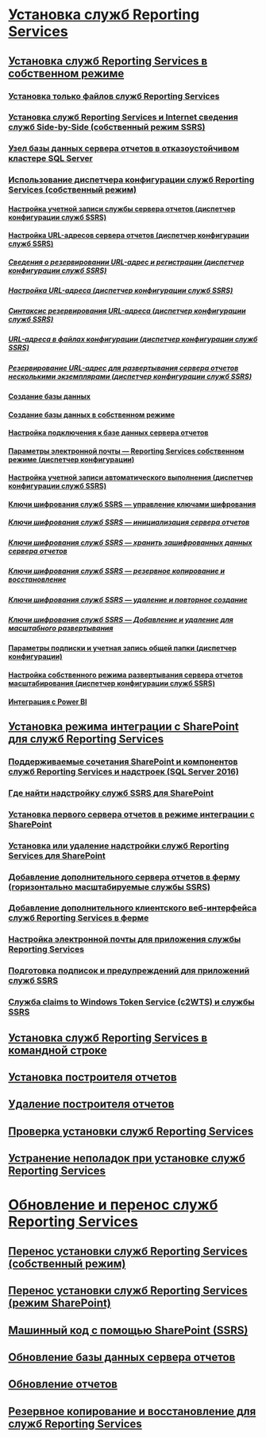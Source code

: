 # [Установка служб Reporting Services](install-reporting-services.md)  
## [Установка служб Reporting Services в собственном режиме](install-reporting-services-native-mode-report-server.md)  
### [Установка только файлов служб Reporting Services](files-only-installation-reporting-services.md)  
### [Установка служб Reporting Services и Internet сведения служб Side-by-Side (собственный режим SSRS)](install-reporting-and-internet-information-services-side-by-side.md)  
### [Узел базы данных сервера отчетов в отказоустойчивом кластере SQL Server](host-a-report-server-database-in-a-sql-server-failover-cluster.md)  
### [Использование диспетчера конфигурации служб Reporting Services (собственный режим)](reporting-services-configuration-manager-native-mode.md)  
#### [Настройка учетной записи службы сервера отчетов (диспетчер конфигурации служб SSRS)](configure-the-report-server-service-account-ssrs-configuration-manager.md)  
#### [Настройка URL-адресов сервера отчетов (диспетчер конфигурации служб SSRS)](configure-report-server-urls-ssrs-configuration-manager.md)  
##### [Сведения о резервировании URL-адрес и регистрации (диспетчер конфигурации служб SSRS)](about-url-reservations-and-registration-ssrs-configuration-manager.md)  
##### [Настройка URL-адреса (диспетчер конфигурации служб SSRS)](configure-a-url-ssrs-configuration-manager.md)  
##### [Синтаксис резервирования URL-адреса (диспетчер конфигурации служб SSRS)](url-reservation-syntax-ssrs-configuration-manager.md)  
##### [URL-адреса в файлах конфигурации (диспетчер конфигурации служб SSRS)](urls-in-configuration-files-ssrs-configuration-manager.md)  
##### [Резервирование URL-адрес для развертывания сервера отчетов несколькими экземплярами (диспетчер конфигурации служб SSRS)](url-reservations-for-multi-instance-report-server-deployments.md)  
#### [Создание базы данных](ssrs-report-server-create-a-report-server-database.md)  
#### [Создание базы данных в собственном режиме](ssrs-report-server-create-a-native-mode-report-server-database.md)  
#### [Настройка подключения к базе данных сервера отчетов](configure-a-report-server-database-connection-ssrs-configuration-manager.md)  
#### [Параметры электронной почты — Reporting Services собственном режиме (диспетчер конфигурации)](e-mail-settings-reporting-services-native-mode-configuration-manager.md)  
#### [Настройка учетной записи автоматического выполнения (диспетчер конфигурации служб SSRS)](configure-the-unattended-execution-account-ssrs-configuration-manager.md)  
#### [Ключи шифрования служб SSRS — управление ключами шифрования](ssrs-encryption-keys-manage-encryption-keys.md)  
##### [Ключи шифрования служб SSRS — инициализация сервера отчетов](ssrs-encryption-keys-initialize-a-report-server.md)  
##### [Ключи шифрования служб SSRS — хранить зашифрованных данных сервера отчетов](ssrs-encryption-keys-store-encrypted-report-server-data.md)  
##### [Ключи шифрования служб SSRS — резервное копирование и восстановление](ssrs-encryption-keys-back-up-and-restore-encryption-keys.md)  
##### [Ключи шифрования служб SSRS — удаление и повторное создание](ssrs-encryption-keys-delete-and-re-create-encryption-keys.md)  
##### [Ключи шифрования служб SSRS — Добавление и удаление для масштабного развертывания](add-and-remove-encryption-keys-for-scale-out-deployment.md)  
#### [Параметры подписки и учетная запись общей папки (диспетчер конфигурации)](subscription-settings-and-a-file-share-account-configuration-manager.md)  
#### [Настройка собственного режима развертывания сервера отчетов масштабирования (диспетчер конфигурации служб SSRS)](configure-a-native-mode-report-server-scale-out-deployment.md)  
#### [Интеграция с Power BI](power-bi-report-server-integration-configuration-manager.md)  
## [Установка режима интеграции с SharePoint для служб Reporting Services](install-reporting-services-sharepoint-mode.md)  
### [Поддерживаемые сочетания SharePoint и компонентов служб Reporting Services и надстроек (SQL Server 2016)](supported-combinations-of-sharepoint-and-reporting-services-server.md)  
### [Где найти надстройку служб SSRS для SharePoint](where-to-find-the-reporting-services-add-in-for-sharepoint-products.md)  
### [Установка первого сервера отчетов в режиме интеграции с SharePoint](install-the-first-report-server-in-sharepoint-mode.md)  
### [Установка или удаление надстройки служб Reporting Services для SharePoint](install-or-uninstall-the-reporting-services-add-in-for-sharepoint.md)  
### [Добавление дополнительного сервера отчетов в ферму (горизонтально масштабируемые службы SSRS)](add-an-additional-report-server-to-a-farm-ssrs-scale-out.md)  
### [Добавление дополнительного клиентского веб-интерфейса служб Reporting Services в ферме](add-an-additional-reporting-services-web-front-end-to-a-farm.md)  
### [Настройка электронной почты для приложения службы Reporting Services](configure-e-mail-for-a-reporting-services-service-application.md)  
### [Подготовка подписок и предупреждений для приложений служб SSRS](provision-subscriptions-and-alerts-for-ssrs-service-applications.md)  
### [Служба claims to Windows Token Service (c2WTS) и службы SSRS](claims-to-windows-token-service-c2wts-and-reporting-services.md)  
## [Установка служб Reporting Services в командной строке](install-reporting-services-at-the-command-prompt.md)  
## [Установка построителя отчетов](install-report-builder.md)  
## [Удаление построителя отчетов](uninstall-report-builder.md)  
## [Проверка установки служб Reporting Services](verify-a-reporting-services-installation.md)  
## [Устранение неполадок при установке служб Reporting Services](troubleshoot-a-reporting-services-installation.md)  

# [Обновление и перенос служб Reporting Services](upgrade-and-migrate-reporting-services.md)  
## [Перенос установки служб Reporting Services (собственный режим)](migrate-a-reporting-services-installation-native-mode.md)  
## [Перенос установки служб Reporting Services (режим SharePoint)](migrate-a-reporting-services-installation-sharepoint-mode.md)  
## [Машинный код с помощью SharePoint (SSRS)](native-to-sharepoint-migration-ssrs.md)  
## [Обновление базы данных сервера отчетов](upgrade-a-report-server-database.md)  
## [Обновление отчетов](upgrade-reports.md)  
## [Резервное копирование и восстановление для служб Reporting Services](backup-and-restore-operations-for-reporting-services.md)  
